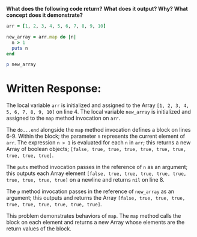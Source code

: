 **What does the following code return? What does it output? Why? What concept does it demonstrate?**

```ruby
arr = [1, 2, 3, 4, 5, 6, 7, 8, 9, 10]

new_array = arr.map do |n|
  n > 1
  puts n
end

p new_array
```
# Written Response:

The local variable `arr` is initialized and assigned to the Array `[1, 2, 3, 4, 5, 6, 7, 8, 9, 10]` on line 4. The local variable `new_array` is initialized and assigned to the `map` method invocation on `arr`.

The `do...end` alongside the `map` method invocation defines a block on lines 6-9. Within the block; the parameter `n` represents the current element of `arr`. The expression `n > 1` is evaluated for each `n` in `arr`; this returns a new Array of boolean objects; `[false, true, true, true, true, true, true, true, true, true]`.

The `puts` method invocation passes in the reference of `n` as an argument; this outputs each Array element `[false, true, true, true, true, true, true, true, true, true]` on a newline and returns `nil` on line 8.

The `p` method invocation passes in the reference of `new_array` as an argument; this outputs and returns the Array `[false, true, true, true, true, true, true, true, true, true]`.

This problem demonstrates behaviors of `map`. The `map` method calls the block on each element and returns a new Array whose elements are the return values of the block.
